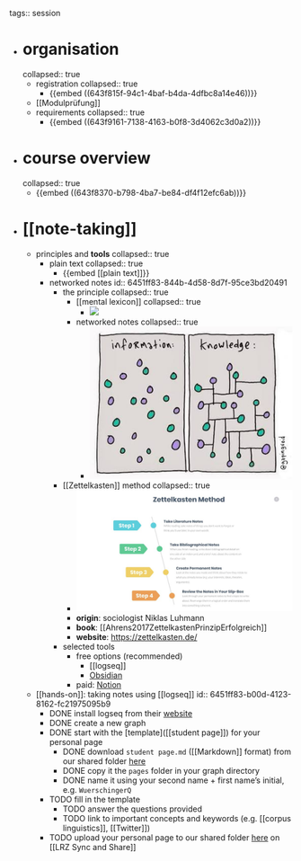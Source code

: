 tags:: session

- # organisation
  collapsed:: true
	- registration
	  collapsed:: true
		- {{embed ((643f815f-94c1-4baf-b4da-4dfbc8a14e46))}}
	- [[Modulprüfung]]
	- requirements
	  collapsed:: true
		- {{embed ((643f9161-7138-4163-b0f8-3d4062c3d0a2))}}
- # course overview
  collapsed:: true
	- {{embed ((643f8370-b798-4ba7-be84-df4f12efc6ab))}}
- # [[note-taking]]
	- principles and **tools**
	  collapsed:: true
		- plain text
		  collapsed:: true
			- {{embed [[plain text]]}}
		- networked notes
		  id:: 6451ff83-844b-4d58-8d7f-95ce3bd20491
			- the principle
			  collapsed:: true
				- [[mental lexicon]]
				  collapsed:: true
					- ![](../assets/mental-lexicon.png)
				- networked notes
				  collapsed:: true
					- ![](../assets/networked-notes.png)
			- [[Zettelkasten]] method
			  collapsed:: true
				- ![](../assets/zettelkasten-method.png)
				- **origin**: sociologist Niklas Luhmann
				- **book**: [[Ahrens2017ZettelkastenPrinzipErfolgreich]]
				- **website**: https://zettelkasten.de/
			- selected tools
				- free options (recommended)
					- [[logseq]]
					- [Obsidian](https://obsidian.md/)
				- paid: [Notion](https://www.notion.so/)
	- [[hands-on]]: taking notes using [[logseq]]
	  id:: 6451ff83-b00d-4123-8162-fc21975095b9
		- DONE install logseq from their [website](https://logseq.com/)
		- DONE create a new graph
		- DONE start with the [template]([[student page]]) for your personal page
			- DONE download `student page.md` ([[Markdown]] format) from our shared folder [here](https://syncandshare.lrz.de/getlink/fiNpRN4FB9181jt53gvaxB/)
			- DONE copy it the `pages` folder in your graph directory
			- DONE name it using your second name + first name’s initial, e.g. `WuerschingerQ`
		- TODO fill in the template
			- TODO answer the questions provided
			- TODO link to important concepts and keywords (e.g. [[corpus linguistics]], [[Twitter]])
		- TODO upload your personal page to our shared folder [here](https://syncandshare.lrz.de/getlink/fiNpRN4FB9181jt53gvaxB/) on [[LRZ Sync and Share]]